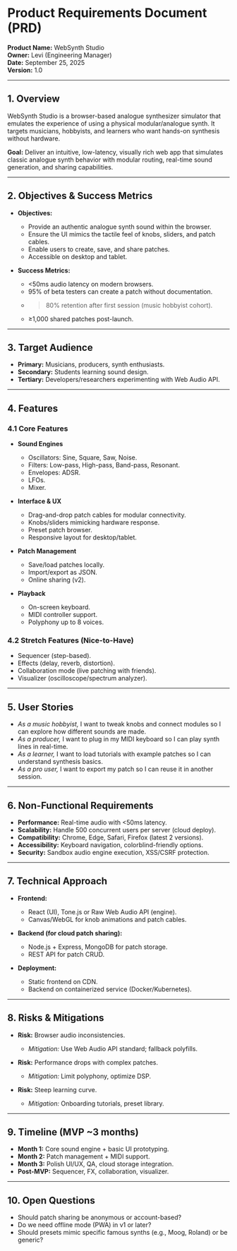 # Product Requirements Document (PRD)

**Product Name:** WebSynth Studio  
**Owner:** Levi (Engineering Manager)  
**Date:** September 25, 2025  
**Version:** 1.0

---

## 1. Overview

WebSynth Studio is a browser-based analogue synthesizer simulator that emulates the experience of using a physical modular/analogue synth. It targets musicians, hobbyists, and learners who want hands-on synthesis without hardware.

**Goal:** Deliver an intuitive, low-latency, visually rich web app that simulates classic analogue synth behavior with modular routing, real-time sound generation, and sharing capabilities.

---

## 2. Objectives & Success Metrics

- **Objectives:**
    - Provide an authentic analogue synth sound within the browser.
    - Ensure the UI mimics the tactile feel of knobs, sliders, and patch cables.
    - Enable users to create, save, and share patches.
    - Accessible on desktop and tablet.

- **Success Metrics:**
    - <50ms audio latency on modern browsers.
    - 95% of beta testers can create a patch without documentation.
    - > 80% retention after first session (music hobbyist cohort).
    - ≥1,000 shared patches post-launch.

---

## 3. Target Audience

- **Primary:** Musicians, producers, synth enthusiasts.
- **Secondary:** Students learning sound design.
- **Tertiary:** Developers/researchers experimenting with Web Audio API.

---

## 4. Features

### 4.1 Core Features

- **Sound Engines**
    - Oscillators: Sine, Square, Saw, Noise.
    - Filters: Low-pass, High-pass, Band-pass, Resonant.
    - Envelopes: ADSR.
    - LFOs.
    - Mixer.

- **Interface & UX**
    - Drag-and-drop patch cables for modular connectivity.
    - Knobs/sliders mimicking hardware response.
    - Preset patch browser.
    - Responsive layout for desktop/tablet.

- **Patch Management**
    - Save/load patches locally.
    - Import/export as JSON.
    - Online sharing (v2).

- **Playback**
    - On-screen keyboard.
    - MIDI controller support.
    - Polyphony up to 8 voices.

### 4.2 Stretch Features (Nice-to-Have)

- Sequencer (step-based).
- Effects (delay, reverb, distortion).
- Collaboration mode (live patching with friends).
- Visualizer (oscilloscope/spectrum analyzer).

---

## 5. User Stories

- _As a music hobbyist,_ I want to tweak knobs and connect modules so I can explore how different sounds are made.
- _As a producer,_ I want to plug in my MIDI keyboard so I can play synth lines in real-time.
- _As a learner,_ I want to load tutorials with example patches so I can understand synthesis basics.
- _As a pro user,_ I want to export my patch so I can reuse it in another session.

---

## 6. Non-Functional Requirements

- **Performance:** Real-time audio with <50ms latency.
- **Scalability:** Handle 500 concurrent users per server (cloud deploy).
- **Compatibility:** Chrome, Edge, Safari, Firefox (latest 2 versions).
- **Accessibility:** Keyboard navigation, colorblind-friendly options.
- **Security:** Sandbox audio engine execution, XSS/CSRF protection.

---

## 7. Technical Approach

- **Frontend:**
    - React (UI), Tone.js or Raw Web Audio API (engine).
    - Canvas/WebGL for knob animations and patch cables.

- **Backend (for cloud patch sharing):**
    - Node.js + Express, MongoDB for patch storage.
    - REST API for patch CRUD.

- **Deployment:**
    - Static frontend on CDN.
    - Backend on containerized service (Docker/Kubernetes).

---

## 8. Risks & Mitigations

- **Risk:** Browser audio inconsistencies.
    - _Mitigation:_ Use Web Audio API standard; fallback polyfills.

- **Risk:** Performance drops with complex patches.
    - _Mitigation:_ Limit polyphony, optimize DSP.

- **Risk:** Steep learning curve.
    - _Mitigation:_ Onboarding tutorials, preset library.

---

## 9. Timeline (MVP ~3 months)

- **Month 1:** Core sound engine + basic UI prototyping.
- **Month 2:** Patch management + MIDI support.
- **Month 3:** Polish UI/UX, QA, cloud storage integration.
- **Post-MVP:** Sequencer, FX, collaboration, visualizer.

---

## 10. Open Questions

- Should patch sharing be anonymous or account-based?
- Do we need offline mode (PWA) in v1 or later?
- Should presets mimic specific famous synths (e.g., Moog, Roland) or be generic?
